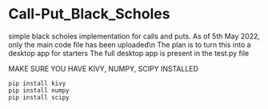# Call-Put_Black_Scholes
simple black scholes implementation for calls and puts.
As of 5th May 2022, only the main code file has been uploaded\n
The plan is to turn this into a desktop app for starters
The full desktop app is present in the test.py file

MAKE SURE YOU HAVE KIVY, NUMPY, SCIPY INSTALLED
```
pip install kivy  
pip install numpy
pip install scipy
```
